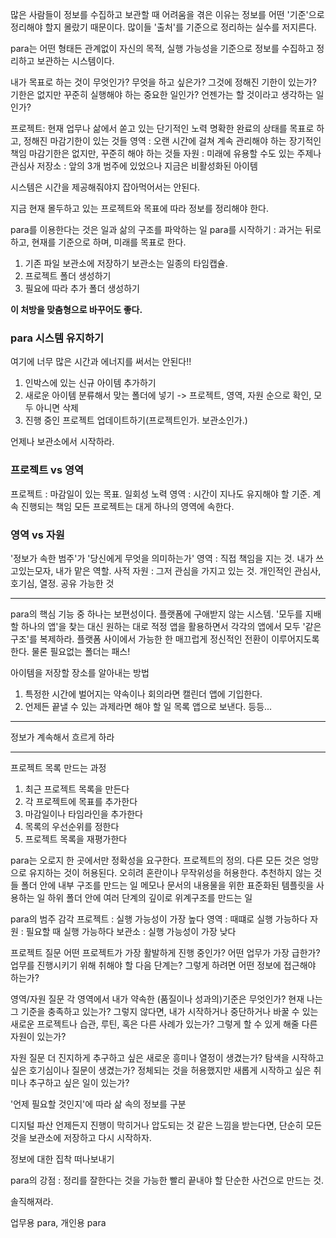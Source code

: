 

많은 사람들이 정보를 수집하고 보관할 때 어려움을 겪은 이유는 정보를 어떤 '기준'으로 정리해야 할지 몰랐기 때문이다. 많이들 '출처'를 기준으로 정리하는 실수를 저지른다.

para는 어떤 형태든 관계없이 자신의 목적, 실행 가능성을 기준으로 정보를 수집하고 정리하고 보관하는 시스템이다.

내가 목표로 하는 것이 무엇인가?
무엇을 하고 싶은가?
그것에 정해진 기한이 있는가?
기한은 없지만 꾸준히 실행해야 하는 중요한 일인가?
언젠가는 할 것이라고 생각하는 일인가?

프로젝트: 현재 업무나 삶에서 쏟고 있는 단기적인 노력
명확한 완료의 상태를 목표로 하고, 정해진 마감기한이 있는 것들
영역 : 오랜 시간에 걸쳐 계속 관리해야 하는 장기적인 책임
마감기한은 없지만, 꾸준히 해야 하는 것들
자원 : 미래에 유용할 수도 있는 주제나 관심사
저장소 : 앞의 3개 범주에 있었으나 지금은 비활성화된 아이템

시스템은 시간을 제공해줘야지 잡아먹어서는 안된다.

지금 현재 몰두하고 있는 프로젝트와 목표에 따라 정보를 정리해야 한다.

para를 이용한다는 것은 일과 삶의 구조를 파악하는 일
para를 시작하기 : 과거는 뒤로 하고, 현재를 기준으로 하며, 미래를 목표로 한다.

1. 기존 파일 보관소에 저장하기
보관소는 일종의 타임캡슐.
2. 프로젝트 폴더 생성하기
3. 필요에 따라 추가 폴더 생성하기

**이 처방을 맞춤형으로 바꾸어도 좋다.**

### para 시스템 유지하기
여기에 너무 많은 시간과 에너지를 써서는 안된다!!
1. 인박스에 있는 신규 아이템 추가하기
2. 새로운 아이템 분류해서 맞는 폴더에 넣기 -> 프로젝트, 영역, 자원 순으로 확인, 모두 아니면 삭제
3. 진행 중인 프로젝트 업데이트하기(프로젝트인가. 보관소인가.)

언제나 보관소에서 시작하라.

### 프로젝트 vs 영역
프로젝트 : 마감일이 있는 목표. 일회성 노력
영역 : 시간이 지나도 유지해야 할 기준. 계속 진행되는 책임
모든 프로젝트는 대게 하나의 영역에 속한다.

### 영역 vs 자원
'정보가 속한 범주'가 '당신에게 무엇을 의미하는가'
영역 : 직접 책임을 지는 것. 내가 쓰고있는모자, 내가 맡은 역할.  사적
자원 : 그저 관심을 가지고 있는 것. 개인적인 관심사, 호기심, 열정. 공유 가능한 것

---
para의 핵심 기능 중 하나는 보편성이다. 플랫폼에 구애받지 않는 시스템.
'모두를 지배할 하나의 앱'을 찾는 대신 원하는 대로 적정 앱을 활용하면서 각각의 앱에서 모두 '같은 구조'를 복제하라. 플랫폼 사이에서 가능한 한 매끄럽게 정신적인 전환이 이루어지도록 한다. 물론 필요없는 폴더는 패스!

아이템을 저장할 장소를 알아내는 방법
1. 특정한 시간에 벌어지는 약속이나 회의라면 캘린더 앱에 기입한다.
2. 언제든 끝낼 수 있는 과제라면 해야 할 일 목록 앱으로 보낸다.
등등...

---
정보가 계속해서 흐르게 하라

---
프로젝트 목록 만드는 과정
1. 최근 프로젝트 목록을 만든다
2. 각 프로젝트에 목표를 추가한다
3. 마감일이나 타임라인을 추가한다
4. 목록의 우선순위를 정한다
5. 프로젝트 목록을 재평가한다

para는 오로지 한 곳에서만 정확성을 요구한다. 프로젝트의 정의. 다른 모든 것은 엉망으로 유지하는 것이 허용된다.
오히려 혼란이나 무작위성을 허용한다.
추천하지 않는 것들
폴더 안에 내부 구조를 만드는 일
메모나 문서의 내용물을 위한 표준화된 템플릿을 사용하는 일
하위 폴더 안에 여러 단계의 깊이로 위계구조를 만드는 일

para의 범주 감각
프로젝트 : 실행 가능성이 가장 높다
영역 : 때떄로 실행 가능하다
자원 : 필요할 때 실행 가능하다
보관소 : 실행 가능성이 가장 낮다

프로젝트 질문
어떤 프로젝트가 가장 활발하게 진행 중인가?
어떤 업무가 가장 급한가?
업무를 진행시키기 위해 취해야 할 다음 단계는?
그렇게 하려면 어떤 정보에 접근해야 하는가?

영역/자원 질문
각 영역에서 내가 약속한 (품질이나 성과의)기준은 무엇인가?
현재 나는 그 기준을 충족하고 있는가?
그렇지 않다면, 내가 시작하거나 중단하거나 바꿀 수 있는 새로운 프로젝트나 습관, 루틴, 혹은 다른 사례가 있는가?
그렇게 할 수 있게 해줄 다른 자원이 있는가?

자원 질문
더 진지하게 추구하고 싶은 새로운 흥미나 열정이 생겼는가?
탐색을 시작하고 싶은 호기심이나 질문이 생겼는가?
정체되는 것을 허용했지만 새롭게 시작하고 싶은 취미나 추구하고 싶은 일이 있는가?

'언제 필요할 것인지'에 따라 삶 속의 정보를 구분

디지털 파산
언제든지 진행이 막히거나 압도되는 것 같은 느낌을 받는다면, 단순히 모든 것을 보관소에 저장하고 다시 시작하자.

정보에 대한 집착 떠나보내기

para의 강점 : 정리를 잘한다는 것을 가능한 빨리 끝내야 할 단순한 사건으로 만드는 것.

솔직해져라.

업무용 para, 개인용 para